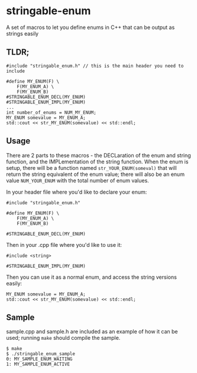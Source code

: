 stringable-enum
===============

A set of macros to let you define enums in C++ that can be output as strings easily

TLDR;
-----

```
#include "stringable_enum.h" // this is the main header you need to include

#define MY_ENUM(F) \
    F(MY_ENUM_A) \
    F(MY_ENUM_B)
#STRINGABLE_ENUM_DECL(MY_ENUM)
#STRINGABLE_ENUM_IMPL(MY_ENUM)
...
int number_of_enums = NUM_MY_ENUM;
MY_ENUM somevalue = MY_ENUM_A;
std::cout << str_MY_ENUM(somevalue) << std::endl;
```

Usage
-----

There are 2 parts to these macros - the DECLaration of the enum and string function, and the IMPLementation of the string function. When the enum is setup, there will be a function named `str_YOUR_ENUM(someval)` that will return the string equivalent of the enum value; there will also be an enum value `NUM_YOUR_ENUM` with the total number of enum values.

In your header file where you'd like to declare your enum:

```
#include "stringable_enum.h"

#define MY_ENUM(F) \
    F(MY_ENUM_A) \
    F(MY_ENUM_B)

#STRINGABLE_ENUM_DECL(MY_ENUM)
```

Then in your .cpp file where you'd like to use it:

```
#include <string>

#STRINGABLE_ENUM_IMPL(MY_ENUM)
```

Then you can use it as a normal enum, and access the string versions easily:

```
MY_ENUM somevalue = MY_ENUM_A;
std::cout << str_MY_ENUM(somevalue) << std::endl;
```

Sample
------

sample.cpp and sample.h are included as an example of how it can be used; running `make` should compile the sample.

```
$ make
$ ./stringable_enum_sample
0: MY_SAMPLE_ENUM_WAITING
1: MY_SAMPLE_ENUM_ACTIVE
```
